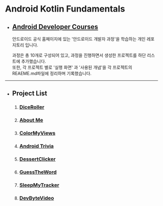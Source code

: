 # Android Kotlin Fundamentals
* ## [Android Developer Courses](https://developer.android.com/courses/kotlin-android-fundamentals/overview?hl=ko)
  안드로이드 공식 홈페이지에 있는 '안드로이드 개발자 과정'을 학습하는 개인 레포지토리 입니다.

  과정은 총 10개로 구성되어 있고, 과정을 진행하면서 생성한 프로젝트를 하단 리스트에 추가했습니다.   
  또한, 각 프로젝트 별로 '실행 화면' 과 '사용된 개념'을 각 프로젝트의 REAEME.md파일에 정리하며 기록했습니다. 
* * *
* ## Project List
  1. ### [DiceRoller](https://github.com/JINKOO/Android_Kotlin_Fundamentals/tree/main/DiceRoller)
  2. ### [About Me](https://github.com/JINKOO/Android_Kotlin_Fundamentals/tree/main/AboutMe)
  3. ### [ColorMyViews](https://github.com/JINKOO/Android_Kotlin_Fundamentals/tree/main/ColorMyViews)
  4. ### [Android Trivia](https://github.com/JINKOO/Android_Kotlin_Fundamentals/tree/main/AndroidTrivia-Starter)
  5. ### [DessertClicker](https://github.com/JINKOO/Android_Kotlin_Fundamentals/tree/main/DessertClicker-Starter)
  6. ### [GuessTheWord](https://github.com/JINKOO/Android_Kotlin_Fundamentals/tree/main/GuessTheWord)
  7. ### [SleepMyTracker](https://github.com/JINKOO/Android_Kotlin_Fundamentals/tree/main/TrackMySleepQuality)
  8. ### [DevByteVideo](https://github.com/JINKOO/Android_Kotlin_Fundamentals/tree/main/DevBytes)

